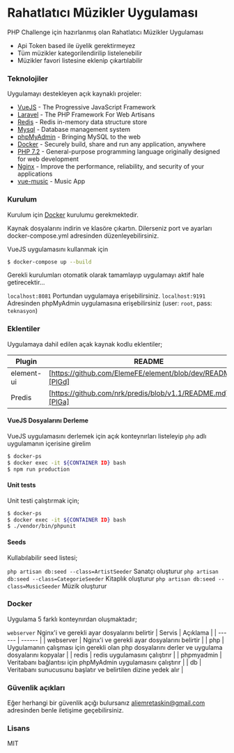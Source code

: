 # Rahatlatıcı Müzikler Uygulaması

PHP Challenge için hazırlanmış olan Rahatlatıcı Müzikler Uygulaması
  - Api Token based ile üyelik gerektirmeyez
  - Tüm müzikler kategorilendirilip listelenebilir
  - Müzikler favori listesine eklenip çıkartılabilir

### Teknolojiler

Uygulamayı destekleyen açık kaynaklı projeler:

* [VueJS](https://vuejs.org) - The Progressive JavaScript Framework
* [Laravel](https://laravel.com) - The PHP Framework For Web Artisans
* [Redis](https://redis.io/) -  Redis in-memory data structure store
* [Mysql](https://www.mysql.com) - Database management system
* [phpMyAdmin](https://www.phpmyadmin.net) -  Bringing MySQL to the web
* [Docker](https://www.docker.com) - Securely build, share and run any application, anywhere
* [PHP 7.2](https://www.php.net) - General-purpose programming language originally designed for web development
* [Nginx](https://www.nginx.com/) - Improve the performance, reliability, and security of your applications
* [vue-music](https://github.com/Sioxas/vue-music) - Music App

### Kurulum

Kurulum için [Docker](https://docs.docker.com/) kurulumu gerekmektedir.

Kaynak dosyalarını indirin ve klasöre çıkartın. Dilerseniz port ve ayarları docker-compose.yml adresinden düzenleyebilirsiniz.

VueJS uygulamasını kullanmak için
```sh
$ docker-compose up --build
```

Gerekli kurulumları otomatik olarak tamamlayıp uygulamayı aktif hale getirecektir...

`localhost:8081` Portundan uygulamaya erişebilirsiniz.
`localhost:9191` Adresinden phpMyAdmin uygulamasına erişebilirsiniz (user: `root`, pass: `teknasyon`)

### Eklentiler

Uygulamaya dahil edilen açak kaynak kodlu eklentiler;

| Plugin | README |
| ------ | ------ |
| element-ui | [https://github.com/ElemeFE/element/blob/dev/README.md][PlGd] |
| Predis | [https://github.com/nrk/predis/blob/v1.1/README.md][PlGa] |

#### VueJS Dosyalarını Derleme

VueJS uygulamasını derlemek için açık konteynırları listeleyip `php` adlı uygulamanın içerisine girelim

```sh
$ docker-ps
$ docker exec -it ${CONTAINER ID} bash
$ npm run production
```
#### Unit tests

Unit testi çalıştırmak için;

```sh
$ docker-ps
$ docker exec -it ${CONTAINER ID} bash
$ ./vendor/bin/phpunit
```

#### Seeds

Kullabılabilir seed listesi;

`php artisan db:seed --class=ArtistSeeder` Sanatçı oluşturur
`php artisan db:seed --class=CategorieSeeder` Kitaplık oluşturur
`php artisan db:seed --class=MusicSeeder` Müzik oluşturur

### Docker
Uygulama 5 farklı konteynırdan oluşmaktadır;

`webserver` Nginx'i ve gerekli ayar dosyalarını belirtir
| Servis | Açıklama |
| ------ | ------ |
| webserver | Nginx'i ve gerekli ayar dosyalarını belirtir |
| php | Uygulamanın çalışması için gerekli olan php dosyalarını derler ve uygulama dosyalarını kopyalar |
| redis | redis uygulamasını çalıştırır |
| phpmyadmin | Veritabanı bağlantısı için phpMyAdmin uygulamasını çalıştırır |
| db | Veritabanı sunucusunu başlatır ve belirtilen dizine yedek alır |

### Güvenlik açıkları

Eğer herhangi bir güvenlik açığı bulursanız aliemretaskin@gmail.com adresinden benle iletişime geçebilirsiniz.

### Lisans

MIT


